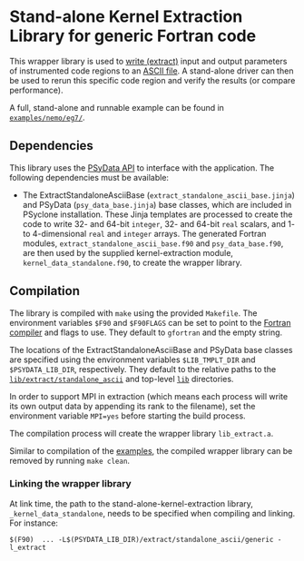 # Stand-alone Kernel Extraction Library for generic Fortran code

This wrapper library is used to [write (extract)](
https://psyclone.readthedocs.io/en/stable/psyke.html)
input and output parameters of instrumented code regions to an [ASCII file](
https://psyclone.readthedocs.io/en/stable/psyke.html#extraction_libraries).
A stand-alone driver can then be used to rerun this specific code region and
verify the results (or compare performance).

A full, stand-alone and runnable example can be found in
[``examples/nemo/eg7/``](
https://github.com/stfc/PSyclone/tree/master/examples/nemo/eg7).

## Dependencies

This library uses the [PSyData API](
https://psyclone.readthedocs.io/en/stable/psy_data.html) to interface with
the application. The following dependencies must be available:

- The ExtractStandaloneAsciiBase (``extract_standalone_ascii_base.jinja``)
  and PSyData (``psy_data_base.jinja``) base classes, which are included in
  PSyclone installation. These Jinja templates are processed to create the
  code to write 32- and 64-bit ``integer``, 32- and 64-bit ``real`` scalars,
  and 1- to 4-dimensional ``real`` and ``integer`` arrays. The generated
  Fortran modules, ``extract_standalone_ascii_base.f90`` and ``psy_data_base.f90``,
  are then used by the supplied kernel-extraction module,
  ``kernel_data_standalone.f90``, to create the wrapper library.

## Compilation

The library is compiled with ``make`` using the provided ``Makefile``. The
environment variables ``$F90`` and ``$F90FLAGS`` can be set to point to the
[Fortran compiler](./../../../README.md#compilation) and flags to use. They
default to ``gfortran`` and the empty string.

The locations of the ExtractStandaloneAsciiBase and PSyData base classes are
specified using the environment variables ``$LIB_TMPLT_DIR`` and
``$PSYDATA_LIB_DIR``, respectively. They default to the relative paths to
the [``lib/extract/standalone_ascii``](./../) and top-level [``lib``](./../../../)
directories.

In order to support MPI in extraction (which means each process will write
its own output data by appending its rank to the filename), set the environment
variable ``MPI=yes`` before starting the build process.

The compilation process will create the wrapper library
``lib_extract.a``.

Similar to compilation of the [examples](
https://psyclone.readthedocs.io/en/latest/tutorials_and_examples/examples_intro.html#compilation), the
compiled wrapper library can be removed by running ``make clean``. 

### Linking the wrapper library

At link time, the path to the stand-alone-kernel-extraction library,
``_kernel_data_standalone``, needs to be specified when compiling and linking.
For instance:

```shell
$(F90)  ... -L$(PSYDATA_LIB_DIR)/extract/standalone_ascii/generic -l_extract
```


<!--
## Licence

-------------------------------------------------------------------------------

BSD 3-Clause License

Copyright (c) 2023-2025, Science and Technology Facilities Council.
All rights reserved.

Redistribution and use in source and binary forms, with or without
modification, are permitted provided that the following conditions are met:

* Redistributions of source code must retain the above copyright notice, this
  list of conditions and the following disclaimer.

* Redistributions in binary form must reproduce the above copyright notice,
  this list of conditions and the following disclaimer in the documentation
  and/or other materials provided with the distribution.

* Neither the name of the copyright holder nor the names of its
  contributors may be used to endorse or promote products derived from
  this software without specific prior written permission.

THIS SOFTWARE IS PROVIDED BY THE COPYRIGHT HOLDERS AND CONTRIBUTORS
"AS IS" AND ANY EXPRESS OR IMPLIED WARRANTIES, INCLUDING, BUT NOT
LIMITED TO, THE IMPLIED WARRANTIES OF MERCHANTABILITY AND FITNESS
FOR A PARTICULAR PURPOSE ARE DISCLAIMED. IN NO EVENT SHALL THE
COPYRIGHT HOLDER OR CONTRIBUTORS BE LIABLE FOR ANY DIRECT, INDIRECT,
INCIDENTAL, SPECIAL, EXEMPLARY, OR CONSEQUENTIAL DAMAGES (INCLUDING,
BUT NOT LIMITED TO, PROCUREMENT OF SUBSTITUTE GOODS OR SERVICES;
LOSS OF USE, DATA, OR PROFITS; OR BUSINESS INTERRUPTION) HOWEVER
CAUSED AND ON ANY THEORY OF LIABILITY, WHETHER IN CONTRACT, STRICT
LIABILITY, OR TORT (INCLUDING NEGLIGENCE OR OTHERWISE) ARISING IN
ANY WAY OUT OF THE USE OF THIS SOFTWARE, EVEN IF ADVISED OF THE
POSSIBILITY OF SUCH DAMAGE.

-------------------------------------------------------------------------------
Authors: J. Henrichs, Bureau of Meteorology,
-->
